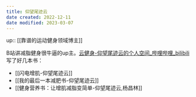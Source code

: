 ```yaml
---
title: 仰望尾迹云
date created: 2022-12-11
date modified: 2023-03-07
---
```


up:: [[靠谱的运动健身领域博主]]

B站讲减脂健身很牛逼的up主。[云健身-仰望尾迹云的个人空间_哔哩哔哩_bilibili](https://space.bilibili.com/1879203169)  
写了好几本书：

- [[闪电增肌-仰望尾迹云]]
- [[我的最后一本减肥书-仰望尾迹云]]
- [[健身营养书：让增肌减脂变简单-仰望尾迹云,杨昌林]]
